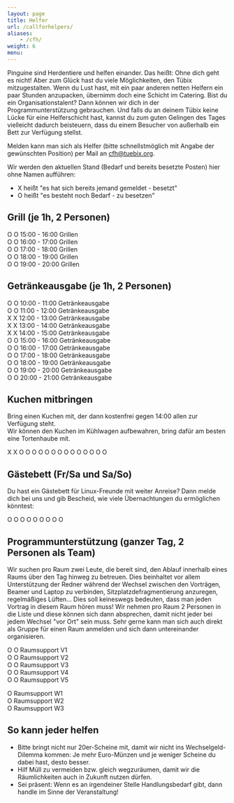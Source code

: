 ```yaml
---
layout: page
title: Helfer
url: /callforhelpers/
aliases:
    - /cfh/
weight: 6
menu:
---
```


Pinguine sind Herdentiere und helfen einander. Das heißt: Ohne dich geht es
nicht! Aber zum Glück hast du viele Möglichkeiten, den Tübix mitzugestalten.
Wenn du Lust hast, mit ein paar anderen netten Helfern ein paar Stunden
anzupacken, übernimm doch eine Schicht im Catering. Bist du ein
Organisationstalent? Dann können wir dich in der Programmunterstützung
gebrauchen. Und falls du an deinem Tübix keine Lücke für eine Helferschicht
hast, kannst du zum guten Gelingen des Tages vielleicht dadurch beisteuern, dass
du einem Besucher von außerhalb ein Bett zur Verfügung stellst.


Melden kann man sich als Helfer (bitte schnellstmöglich mit Angabe der gewünschten Position)
per Mail an <a href="mailto:cfh@tuebix.org?subject=Helfer%20Tuebix">cfh@tuebix.org</a>.

Wir werden den aktuellen Stand (Bedarf und bereits besetzte Posten) hier ohne Namen aufführen:
- X heißt "es hat sich bereits jemand gemeldet - besetzt"
- O heißt "es besteht noch Bedarf - zu besetzen"

## Grill (je 1h, 2 Personen)

O O 15:00 - 16:00 Grillen<br/>
O O 16:00 - 17:00 Grillen<br/>
O O 17:00 - 18:00 Grillen<br/>
O O 18:00 - 19:00 Grillen<br/>
O O 19:00 - 20:00 Grillen<br/>

## Getränkeausgabe (je 1h, 2 Personen)

O O 10:00 - 11:00 Getränkeausgabe <br/>
O O 11:00 - 12:00 Getränkeausgabe <br/>
X X 12:00 - 13:00 Getränkeausgabe <br/>
X X 13:00 - 14:00 Getränkeausgabe <br/>
X X 14:00 - 15:00 Getränkeausgabe <br/>
O O 15:00 - 16:00 Getränkeausgabe <br/>
O O 16:00 - 17:00 Getränkeausgabe <br/>
O O 17:00 - 18:00 Getränkeausgabe <br/>
O O 18:00 - 19:00 Getränkeausgabe <br/>
O O 19:00 - 20:00 Getränkeausgabe <br/>
O O 20:00 - 21:00 Getränkeausgabe <br/>

## Kuchen mitbringen

Bring einen Kuchen mit, der dann kostenfrei gegen 14:00 allen zur Verfügung steht.<br/>
Wir können den Kuchen im Kühlwagen aufbewahren, bring dafür am besten eine Tortenhaube mit.

X X O O O O O O O O O O O O O O

<!-- TODO
## Kasse (je 2h, 1 Person)

O 10:00 - 12:00 Kasse<br/>
O 12:00 - 14:00 Kasse<br/>
O 14:00 - 16:00 Kasse<br/>
O 16:00 - 18:00 Kasse<br/>
-->

## Gästebett (Fr/Sa und Sa/So)

Du hast ein Gästebett für Linux-Freunde mit weiter Anreise? Dann melde dich bei
uns und gib Bescheid, wie viele Übernachtungen du ermöglichen könntest:

O O O O O O O O O

## Programmunterstützung (ganzer Tag, 2 Personen als Team)

Wir suchen pro Raum zwei Leute, die bereit sind, den Ablauf innerhalb eines
Raums über den Tag hinweg zu betreuen.
Dies beinhaltet vor allem Unterstützung der Redner während der Wechsel zwischen
den Vorträgen, Beamer und Laptop zu verbinden, Sitzplatzdefragmentierung
anzuregen, regelmäßiges Lüften...
Dies soll keineswegs bedeuten, dass man jeden Vortrag in diesem Raum hören muss!
Wir nehmen pro Raum 2 Personen in die Liste und diese können sich dann
absprechen, damit nicht jeder bei jedem Wechsel "vor Ort" sein muss.
Sehr gerne kann man sich auch direkt als Gruppe für einen Raum anmelden und sich
dann untereinander organisieren.

O O Raumsupport V1<br/>
O O Raumsupport V2<br/>
O O Raumsupport V3<br/>
O O Raumsupport V4<br/>
O O Raumsupport V5<br/>

O Raumsupport W1<br/>
O Raumsupport W2<br/>
O Raumsupport W3<br/>

## So kann jeder helfen

- Bitte bringt nicht nur 20er-Scheine mit, damit wir nicht ins
  Wechselgeld-Dilemma kommen: Je mehr Euro-Münzen und je weniger Scheine du
  dabei hast, desto besser.
- Hilf Müll zu vermeiden bzw. gleich wegzuräumen, damit wir die Räumlichkeiten
  auch in Zukunft nutzen dürfen.
- Sei präsent: Wenn es an irgendeiner Stelle Handlungsbedarf gibt, dann handle
  im Sinne der Veranstaltung!
